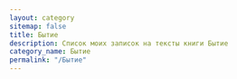 ```yaml
---
layout: category
sitemap: false
title: Бытие
description: Список моих записок на тексты книги Бытие
category_name: Бытие
permalink: "/Бытие"
---
```


